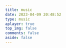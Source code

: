```yaml
---
title: music
date: 2023-04-09 20:48:52
type: music
aplayer: true
top_img: false
comments: false
aside: false
---
```

